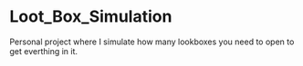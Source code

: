 # Loot_Box_Simulation
Personal project where I simulate how many lookboxes you need to open to get everthing in it.
